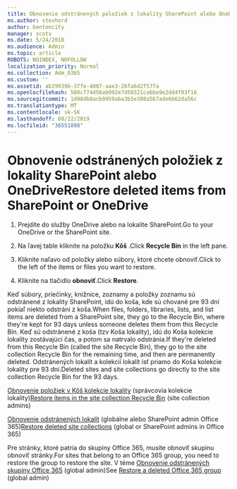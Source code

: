 ```yaml
---
title: Obnovenie odstránených položiek z lokality SharePoint alebo OneDrive
ms.author: stevhord
author: bentoncity
manager: scotv
ms.date: 5/24/2018
ms.audience: Admin
ms.topic: article
ROBOTS: NOINDEX, NOFOLLOW
localization_priority: Normal
ms.collection: Adm_O365
ms.custom: ''
ms.assetid: ab29939b-37fe-4007-aae3-26fa6d2f57fa
ms.openlocfilehash: 588c774d56ab092e7d50321ca6be9e2dd4f03f16
ms.sourcegitcommit: 1d98db8acb9959aba3b5e308a567ade6b62da56c
ms.translationtype: MT
ms.contentlocale: sk-SK
ms.lasthandoff: 08/22/2019
ms.locfileid: "36551898"
---
```

# <a name="restore-deleted-items-from-sharepoint-or-onedrive"></a><span data-ttu-id="095fb-102">Obnovenie odstránených položiek z lokality SharePoint alebo OneDrive</span><span class="sxs-lookup"><span data-stu-id="095fb-102">Restore deleted items from SharePoint or OneDrive</span></span>

1. <span data-ttu-id="095fb-103">Prejdite do služby OneDrive alebo na lokalite SharePoint.</span><span class="sxs-lookup"><span data-stu-id="095fb-103">Go to your OneDrive or the SharePoint site.</span></span>
    
2. <span data-ttu-id="095fb-104">Na ľavej table kliknite na položku **Kôš** .</span><span class="sxs-lookup"><span data-stu-id="095fb-104">Click **Recycle Bin** in the left pane.</span></span> 
    
3. <span data-ttu-id="095fb-105">Kliknite naľavo od položky alebo súbory, ktoré chcete obnoviť.</span><span class="sxs-lookup"><span data-stu-id="095fb-105">Click to the left of the items or files you want to restore.</span></span>
    
4. <span data-ttu-id="095fb-106">Kliknite na tlačidlo **obnoviť**.</span><span class="sxs-lookup"><span data-stu-id="095fb-106">Click **Restore**.</span></span> 
    
<span data-ttu-id="095fb-107">Keď súbory, priečinky, knižnice, zoznamy a položky zoznamu sú odstránené z lokality SharePoint, idú do koša, kde sú chované pre 93 dní pokiaľ niekto odstráni z koša.</span><span class="sxs-lookup"><span data-stu-id="095fb-107">When files, folders, libraries, lists, and list items are deleted from a SharePoint site, they go to the Recycle Bin, where they're kept for 93 days unless someone deletes them from this Recycle Bin.</span></span> <span data-ttu-id="095fb-108">Keď sú odstránené z koša (tzv Koša lokality), idú do Koša kolekcie lokality zostávajúci čas, a potom sa natrvalo odstránia.</span><span class="sxs-lookup"><span data-stu-id="095fb-108">If they're deleted from this Recycle Bin (called the site Recycle Bin), they go to the site collection Recycle Bin for the remaining time, and then are permanently deleted.</span></span> <span data-ttu-id="095fb-109">Odstránených lokalít a kolekcií lokalít ísť priamo do Koša kolekcie lokality pre 93 dní.</span><span class="sxs-lookup"><span data-stu-id="095fb-109">Deleted sites and site collections go directly to the site collection Recycle Bin for the 93 days.</span></span>
  
<span data-ttu-id="095fb-110">[Obnovenie položiek v Kôš kolekcie lokality](https://go.microsoft.com/fwlink/?linkid=867800) (správcovia kolekcie lokality)</span><span class="sxs-lookup"><span data-stu-id="095fb-110">[Restore items in the site collection Recycle Bin](https://go.microsoft.com/fwlink/?linkid=867800) (site collection admins)</span></span> 
  
<span data-ttu-id="095fb-111">[Obnovenie odstránených lokalít](https://go.microsoft.com/fwlink/?linkid=867660) (globálne alebo SharePoint admin Office 365)</span><span class="sxs-lookup"><span data-stu-id="095fb-111">[Restore deleted site collections](https://go.microsoft.com/fwlink/?linkid=867660) (global or SharePoint admins in Office 365)</span></span> 
  
<span data-ttu-id="095fb-112">Pre stránky, ktoré patria do skupiny Office 365, musíte obnoviť skupinu obnoviť stránky.</span><span class="sxs-lookup"><span data-stu-id="095fb-112">For sites that belong to an Office 365 group, you need to restore the group to restore the site.</span></span> <span data-ttu-id="095fb-113">V téme [Obnovenie odstránených skupiny Office 365](https://go.microsoft.com/fwlink/?linkid=867802) (global admin)</span><span class="sxs-lookup"><span data-stu-id="095fb-113">See [Restore a deleted Office 365 group](https://go.microsoft.com/fwlink/?linkid=867802) (global admin)</span></span> 
  

